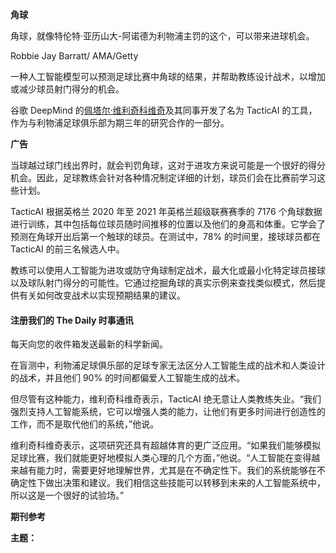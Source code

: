 **角球**

角球，就像特伦特·亚历山大-阿诺德为利物浦主罚的这个，可以带来进球机会。

Robbie Jay Barratt/ AMA/Getty

一种人工智能模型可以预测足球比赛中角球的结果，并帮助教练设计战术，以增加或减少球员射门得分的机会。

谷歌 DeepMind 的[佩塔尔·维利奇科维奇](https://petar-v.com/)及其同事开发了名为 TacticAI 的工具，作为与利物浦足球俱乐部为期三年的研究合作的一部分。

**广告**

当球越过球门线出界时，就会判罚角球，这对于进攻方来说可能是一个很好的得分机会。因此，足球教练会针对各种情况制定详细的计划，球员们会在比赛前学习这些计划。

TacticAI 根据英格兰 2020 年至 2021 年英格兰超级联赛赛季的 7176 个角球数据进行训练，其中包括每位球员随时间推移的位置以及他们的身高和体重。它学会了预测在角球开出后第一个触球的球员。在测试中，78% 的时间里，接球球员都在 TacticAI 的前三名候选人中。

教练可以使用人工智能为进攻或防守角球制定战术，最大化或最小化特定球员接球以及球队射门得分的可能性。它通过挖掘角球的真实示例来查找类似模式，然后提供有关如何改变战术以实现预期结果的建议。

#### 注册我们的 The Daily 时事通讯

每天向您的收件箱发送最新的科学新闻。

在盲测中，利物浦足球俱乐部的足球专家无法区分人工智能生成的战术和人类设计的战术，并且他们 90% 的时间都偏爱人工智能生成的战术。

但尽管有这种能力，维利奇科维奇表示，TacticAI 绝无意让人类教练失业。“我们强烈支持人工智能系统，它可以增强人类的能力，让他们有更多时间进行创造性的工作，而不是取代他们的系统，”他说。

维利奇科维奇表示，这项研究还具有超越体育的更广泛应用。“如果我们能够模拟足球比赛，我们就能更好地模拟人类心理的几个方面，”他说。“人工智能在变得越来越有能力时，需要更好地理解世界，尤其是在不确定性下。我们的系统能够在不确定性下做出决策和建议。我们相信这些技能可以转移到未来的人工智能系统中，所以这是一个很好的试验场。”

**期刊参考**

**主题：**